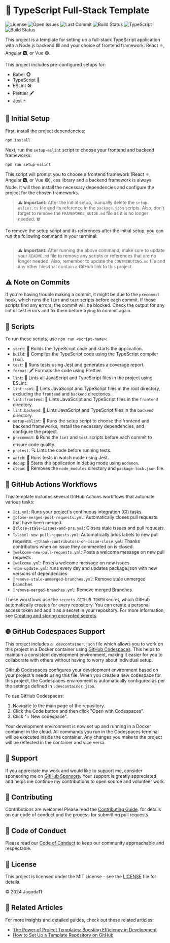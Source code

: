 # 🚀 TypeScript Full-Stack Template

![License](https://img.shields.io/github/license/Jagoda11/my-project-template?style=flat-square&color=blue)
![Open Issues](https://img.shields.io/github/issues/Jagoda11/my-project-template?style=flat-square&color=orange)
![Last Commit](https://img.shields.io/github/last-commit/Jagoda11/my-project-template/main?style=flat-square&color=blue)
![Build Status](https://github.com/Jagoda11/my-project-template/actions/workflows/🚀ci.yml/badge.svg?branch=main)
![TypeScript](https://img.shields.io/github/package-json/dependency-version/Jagoda11/my-project-template/dev/typescript?label=TypeScript)
![Build Status](https://github.com/Jagoda11/my-project-template/actions/workflows/⬆️npm-update.yml/badge.svg?branch=main)

This project is a template for setting up a full-stack TypeScript application with a Node.js backend 🟩 and your choice of frontend framework: React ⚛️, Angular 🅰️, or Vue 🟢.

This project includes pre-configured setups for:

- Babel 🐵
- TypeScript 🔵
- ESLint 🛠️
- Prettier 🖋️
- Jest 🃏

## 🚀 Initial Setup

First, install the project dependencies:

```bash
npm install
```

Next, run the `setup-eslint` script to choose your frontend and backend frameworks:

```bash
npm run setup-eslint
```

This script will prompt you to choose a frontend framework (React ⚛️, Angular 🅰️, or Vue 🟢), css library and a backend framework is always Node. It will then install the necessary dependencies and configure the project for the chosen frameworks.

> ⚠️ **Important:** After the initial setup, manually delete the `setup-eslint.ts` file and its reference in the `package.json` scripts. Also, don't forget to remove the `FRAMEWORKS_GUIDE.md` file as it is no longer needed. 🗑️

To remove the setup script and its references after the initial setup, you can run the following command in your terminal:

```bash
```

> ⚠️ **Important:** After running the above command, make sure to update your `README.md` file to remove any scripts or references that are no longer needed. Also, remember to update the `CONTRIBUTING.md` file and any other files that contain a GitHub link to this project.

## ⚠️ Note on Commits

If you're having trouble making a commit, it might be due to the `precommit` hook, which runs the `lint` and `test` scripts before each commit. If these scripts find any errors, the commit will be blocked. Check the output for any lint or test errors and fix them before trying to commit again.

## 📜 Scripts

To run these scripts, use `npm run <script-name>`:

- `start`: 🚀 Builds the TypeScript code and starts the application.
- `build`: 🔨 Compiles the TypeScript code using the TypeScript compiler (`tsc`).
- `test`: 🧪 Runs tests using Jest and generates a coverage report.
- `format`: 🖋️ Formats the code using Prettier.
- `lint`: 🧹 Lints all JavaScript and TypeScript files in the project using ESLint.
- `lint:root`: 🧹 Lints JavaScript and TypeScript files in the root directory, excluding the `frontend` and `backend` directories.
- `lint:frontend`: 🧹 Lints JavaScript and TypeScript files in the `frontend` directory.
- `lint:backend`: 🧹 Lints JavaScript and TypeScript files in the `backend` directory.
- `setup-eslint`: 🔧 Runs the setup script to choose the frontend and backend frameworks, install the necessary dependencies, and configure the project.
- `precommit`: 🔒 Runs the `lint` and `test` scripts before each commit to ensure code quality.
- `pretest`: 🔍 Lints the code before running tests.
- `watch`: 👀 Runs tests in watch mode using Jest.
- `debug`: 🐞 Starts the application in debug mode using `nodemon`.
- `clean`: 🧽 Removes the `node_modules` directory and `package-lock.json` file.

## 🤖 GitHub Actions Workflows

This template includes several GitHub Actions workflows that automate various tasks:

- `🚀ci.yml`: Runs your project's continuous integration (CI) tasks.
- `🔐close-merged-pull-requests.yml`: Automatically closes pull requests that have been merged.
- `⏳close-stale-issues-and-prs.yml`: Closes stale issues and pull requests.
- `🏷️label-new-pull-requests.yml`: Automatically adds labels to new pull requests.
-`🙏thank-contributors-on-issue-close.yml`: Thanks contributors when an issue they commented on is closed.
- `👋welcome-new-pull-requests.yml`: Posts a welcome message on new pull requests.
- `👋welcome.yml`: Posts a welcome message on new issues.
- `⬆️npm-update.yml`: runs every day and updates package.json with new versions of dependencies
- `🧹remove-stale-unmerged-branches.yml`: Remove stale unmerged branches
- `🧹remove-merged-branches.yml`: Remove merged Branches

These workflows use the `secrets.GITHUB_TOKEN` secret, which GitHub automatically creates for every repository. You can create a personal access token and add it as a secret in your repository. For more information, see [Creating and storing encrypted secrets](https://docs.github.com/en/actions/reference/encrypted-secrets).

## 🌐 GitHub Codespaces Support

This project includes a `.devcontainer.json` file which allows you to work on this project in a Docker container using [GitHub Codespaces](https://github.com/features/codespaces). This helps to maintain a consistent development environment, making it easier for you to collaborate with others without having to worry about individual setup.

GitHub Codespaces configures your development environment based on your project's needs using this file. When you create a new codespace for this project, the Codespaces environment is automatically configured as per the settings defined in `.devcontainer.json`.

To use GitHub Codespaces:

1. Navigate to the main page of the repository.
2. Click the Code button and then click "Open with Codespaces".
3. Click "+ New codespace".

Your development environment is now set up and running in a Docker container in the cloud. All commands you run in the Codespaces terminal will be executed inside the container. Any changes you make to the project will be reflected in the container and vice versa.



## 💖 Support

If you appreciate my work and would like to support me, consider sponsoring me on [GitHub Sponsors](https://github.com/sponsors/[YourUsername]). Your support is greatly appreciated and helps me continue my contributions to open source and volunteer work.

## 🤝 Contributing

Contributions are welcome! Please read the [Contributing Guide](CONTRIBUTING.md).
for details on our code of conduct and the process for submitting pull requests.

## 📜 Code of Conduct

Please read our [Code of Conduct](CODE_OF_CONDUCT.md) to keep our community approachable and respectable.

## 📝 License

This project is licensed under the MIT License - see the [LICENSE](LICENSE.md) file for details.

© 2024 Jagoda11

## 📖 Related Articles

For more insights and detailed guides, check out these related articles:

- [The Power of Project Templates: Boosting Efficiency in Development](https://medium.com/code-like-a-girl/the-power-of-project-templates-boosting-efficiency-in-development-1a61cb6bcdae)
- [How to Set Up a Template Repository on GitHub](https://medium.com/new-writers-welcome/how-to-set-up-a-template-repository-on-github-0e7446a46817)
